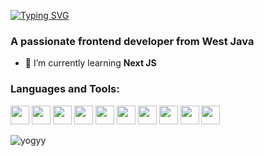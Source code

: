 [![Typing SVG](https://readme-typing-svg.herokuapp.com?font=inter&weight=500&pause=1000&width=435&lines=HI+%2F+.+I+m+yogyy)](https://git.io/typing-svg)
<h3 align="left">A passionate frontend developer from West Java</h3>

- 🌊 I’m currently learning **Next JS**
<!-- <div id="badges">
  <a href="your-linkedin-URL">
    <img src="https://img.shields.io/badge/LinkedIn-blue?style=for-the-badge&logo=linkedin&logoColor=white" alt="LinkedIn Badge"/>
  </a>
  <a href="your-youtube-URL">
    <img src="https://img.shields.io/badge/YouTube-red?style=for-the-badge&logo=youtube&logoColor=white" alt="Youtube Badge"/>
  </a>
  <a href="your-twitter-URL">
    <img src="https://img.shields.io/badge/Twitter-blue?style=for-the-badge&logo=twitter&logoColor=white" alt="Twitter Badge"/>
  </a>
</div> -->

<h3 align="left">Languages and Tools:</h3>
  <a href="https://www.w3schools.com/html/"><img src="https://cdn.jsdelivr.net/gh/devicons/devicon/icons/html5/html5-original.svg" width="30" /></a>
  <a href="https://developer.mozilla.org/en-US/docs/Web/JavaScript"><img src="https://cdn.jsdelivr.net/gh/devicons/devicon/icons/css3/css3-original.svg" width="30"/></a>
  <a href="https://www.w3schools.com/Css/"><img src="https://cdn.jsdelivr.net/gh/devicons/devicon/icons/javascript/javascript-original.svg" width="30" /></a>
  <a href="https://typescriptlang.org"><img src="https://cdn.jsdelivr.net/gh/devicons/devicon/icons/typescript/typescript-original.svg" width="30" /></a>
  <a href="https://nodejs.org"><img src="https://cdn.jsdelivr.net/gh/devicons/devicon/icons/nodejs/nodejs-original.svg" width="30" /></a>
  <a href="https://reactjs.org"><img src="https://cdn.jsdelivr.net/gh/devicons/devicon/icons/react/react-original.svg" width="30" /></a>
  <a href="https://nextjs.org"><img src="https://cdn.jsdelivr.net/gh/devicons/devicon/icons/nextjs/nextjs-original.svg" width="30" /></a>
  <a href="https://npmjs.com"><img src="https://cdn.jsdelivr.net/gh/devicons/devicon/icons/npm/npm-original-wordmark.svg" width="30" /></a>
  <a href="https://tailwindcss.com"><img src="https://cdn.jsdelivr.net/gh/devicons/devicon/icons/tailwindcss/tailwindcss-plain.svg" width="30" /></a>
  <a href="https://yarnpkg.com"><img src="https://cdn.jsdelivr.net/gh/devicons/devicon/icons/yarn/yarn-original.svg" width="30" /></a>
          

<p><img align="left" src="https://github-readme-stats.vercel.app/api/top-langs?username=yogyy&show_icons=true&locale=en&layout=compact&theme=gotham&title_color=re&text_color=f1f1f1" alt="yogyy" /></p>


